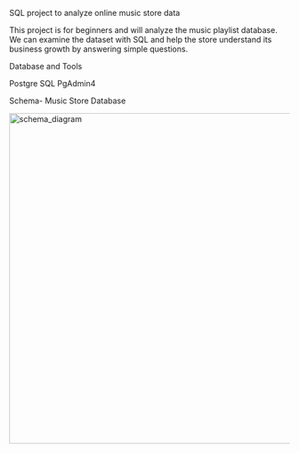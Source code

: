 SQL project to analyze online music store data

This project is for beginners and will  analyze the music playlist database. We can examine the dataset with SQL and help the store understand its business growth by answering simple questions.

Database and Tools

Postgre SQL
PgAdmin4

Schema- Music Store Database

<img width="594" alt="schema_diagram" src="https://user-images.githubusercontent.com/132827364/236681958-636483aa-ee5d-4c4a-a8f9-918b3848bb04.png">
